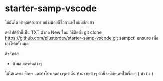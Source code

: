 # starter-samp-vscode
ใช้มันได้ ท่าคุณต้องการ อย่างน้อยก็ซื้อกาแฟให้ผมซักแก้ว

สคริปต์ตัวนี้เป็น TXT ตัวกด New ใหม่
วิธีติดตั้ง 
git clone https://github.com/plusterdev/starter-samp-vscode.git
sampctl ensure เพื่อเอาไฟล์ทั้งหมด

ลิขสิทธ์🔥
- ห้ามลบเครดิตต่างๆ

ใช้ได้เฉพาะ ศึกษา และทำโปรเจคต่างๆเท่านั้น ห้ามขายต่างๆ
ตัวนี้จะมีอัพเดทให้เรื่อยๆ ( ท่าว่าง )


